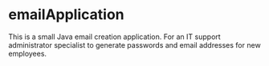 # emailApplication
This is a small Java email creation application. For an IT support administrator specialist to generate passwords and email addresses for new employees.